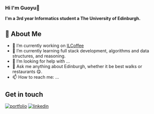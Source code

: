 ### Hi I'm Guoyu👋

**I'm a 3rd year Informatics student a The University of Edinburgh.**

## 🚀 About Me

- 🔭 I’m currently working on [ILCoffee](https://github.com/guoyu-zhang/ILCoffee)
- 🌱 I’m currently learning full stack development, algorithms and data structures, and reasoning.
- 🤔 I’m looking for help with ...
- 💬 Ask me anything about Edinburgh, whether it be best walks or restaurants :yum:. 
- 📫 How to reach me: ...

## Get in touch

[![portfolio](https://img.shields.io/badge/my_portfolio-000?style=for-the-badge&logo=ko-fi&logoColor=white)](https://guoyu-zhang.xyz)
[![linkedin](https://img.shields.io/badge/linkedin-0A66C2?style=for-the-badge&logo=linkedin&logoColor=white)](https://www.linkedin.com/in/guoyu-zhang)



